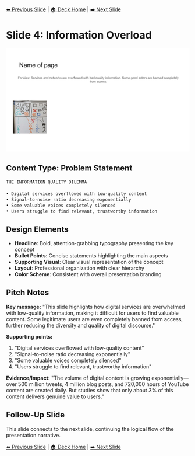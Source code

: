 <!-- Navigation Header -->
[⬅️ Previous Slide](slide03.md) | [🏠 Deck Home](../README.md) | [➡️ Next Slide](slide05.md)

# Slide 4: Information Overload

![Information Overload](../images/slide4.png)

## Content Type: Problem Statement

```
THE INFORMATION QUALITY DILEMMA

• Digital services overflowed with low-quality content
• Signal-to-noise ratio decreasing exponentially
• Some valuable voices completely silenced
• Users struggle to find relevant, trustworthy information
```

## Design Elements

- **Headline**: Bold, attention-grabbing typography presenting the key concept
- **Bullet Points**: Concise statements highlighting the main aspects
- **Supporting Visual**: Clear visual representation of the concept
- **Layout**: Professional organization with clear hierarchy
- **Color Scheme**: Consistent with overall presentation branding

## Pitch Notes

**Key message:**
"This slide highlights how digital services are overwhelmed with low-quality information, making it difficult for users to find valuable content. Some legitimate users are even completely banned from access, further reducing the diversity and quality of digital discourse."

**Supporting points:**
1. "Digital services overflowed with low-quality content"
2. "Signal-to-noise ratio decreasing exponentially"
3. "Some valuable voices completely silenced"
4. "Users struggle to find relevant, trustworthy information"

**Evidence/Impact:**
"The volume of digital content is growing exponentially—over 500 million tweets, 4 million blog posts, and 720,000 hours of YouTube content are created daily. But studies show that only about 3% of this content delivers genuine value to users."

## Follow-Up Slide

This slide connects to the next slide, continuing the logical flow of the presentation narrative.


<!-- Navigation Footer -->
[⬅️ Previous Slide](slide03.md) | [🏠 Deck Home](../README.md) | [➡️ Next Slide](slide05.md)